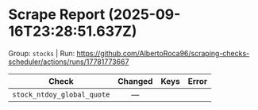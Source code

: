 # Scrape Report (2025-09-16T23:28:51.637Z)

Group: `stocks`  |  Run: https://github.com/AlbertoRoca96/scraping-checks-scheduler/actions/runs/17781773667

| Check | Changed | Keys | Error |
|---|:---:|:--|:--|
| `stock_ntdoy_global_quote` | — |  |  |
